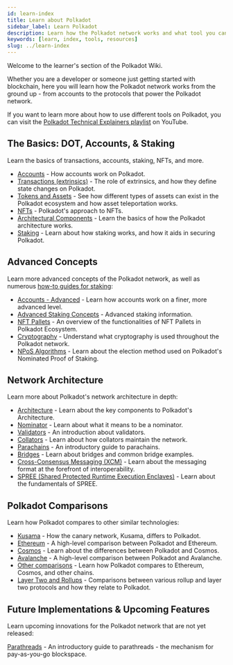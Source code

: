 ```yaml
---
id: learn-index
title: Learn about Polkadot
sidebar_label: Learn Polkadot
description: Learn how the Polkadot network works and what tool you can use to interact with it.
keywords: [learn, index, tools, resources]
slug: ../learn-index
---
```


Welcome to the learner's section of the Polkadot Wiki.

Whether you are a developer or someone just getting started with
blockchain, here you will learn how the Polkadot network works from the ground up - from accounts to the protocols that power the Polkadot network.

If you want to learn more about how to use different tools on Polkadot, you can visit the [Polkadot Technical Explainers playlist](https://youtube.com/playlist?list=PLOyWqupZ-WGuAuS00rK-pebTMAOxW41W8) on YouTube.

## The Basics: DOT, Accounts, & Staking

Learn the basics of transactions, accounts, staking, NFTs, and more.

- [Accounts](./learn-accounts.md) - How accounts work on Polkadot.
- [Transactions (extrinsics)](./learn-extrinsics.md) - The role of extrinsics, and how they define
  state changes on Polkadot.
- [Tokens and Assets](./learn-assets.md) - See how different types of assets can exist in the
  Polkadot ecosystem and how asset teleportation works.
- [NFTs](./learn-nft.md) - Polkadot's approach to NFTs.
- [Architectural Components](./learn-polkadot-host) - Learn the basics of how the Polkadot
  architecture works.
- [Staking](./learn-staking.md) - Learn about how staking works, and how it aids in securing
  Polkadot.

## Advanced Concepts

Learn more advanced concepts of the Polkadot network, as well as numerous
[how-to guides for staking](./learn-staking-guides):

- [Accounts - Advanced](./learn-account-advanced) - Learn how accounts work on a finer, more
  advanced level.
- [Advanced Staking Concepts](./learn-staking-advanced.md) - Advanced staking information.
- [NFT Pallets](./learn-nft-pallets.md) - An overview of the functionalities of NFT Pallets in
  Polkadot Ecosystem.
- [Cryptography](./learn-cryptography.md) - Understand what cryptography is used throughout the
  Polkadot network.
- [NPoS Algorithms](./learn-phragmen) - Learn about the election method used on Polkadot's Nominated
  Proof of Staking.

## Network Architecture

Learn more about Polkadot's network architecture in depth:

- [Architecture](./learn-architecture.md) - Learn about the key components to Polkadot's
  Architecture.
- [Nominator](./learn-nominator.md) - Learn about what it means to be a nominator.
- [Validators](./learn-validator.md) - An introduction about validators.
- [Collators](./learn-collator.md) - Learn about how collators maintain the network.
- [Parachains](./learn-parachains.md) - An introductory guide to parachains.
- [Bridges](./learn-bridges.md) - Learn about bridges and common bridge examples.
- [Cross-Consensus Messaging (XCM)](./learn-xcm.md) - Learn about the messaging format at the
  forefront of interoperability.
- [SPREE (Shared Protected Runtime Execution Enclaves)](./learn-spree.md) - Learn about the
  fundamentals of SPREE.

## Polkadot Comparisons

Learn how Polkadot compares to other similar technologies:

- [Kusama](./learn-comparisons-kusama.md) - How the canary network, Kusama, differs to Polkadot.
- [Ethereum](./learn-comparison-ethereum-2.md) - A high-level comparison between Polkadot and
  Ethereum.
- [Cosmos](./learn-comparisons-cosmos.md) - Learn about the differences between Polkadot and Cosmos.
- [Avalanche](./learn-comparisons-avalanche.md) - A high-level comparison between Polkadot and
  Avalanche.
- [Other comparisons](./learn-comparisons.md) - Learn how Polkadot compares to Ethereum, Cosmos, and
  other chains.
- [Layer Two and Rollups](./learn-comparison-rollups.md) - Comparisons between various rollup and
  layer two protocols and how they relate to Polkadot.

## Future Implementations & Upcoming Features

Learn upcoming innovations for the Polkadot network that are not yet released:

[Parathreads](./learn-parathreads.md) - An introductory guide to parathreads - the mechanism for
pay-as-you-go blockspace.
